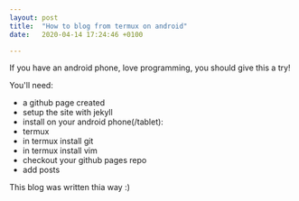```yaml
---
layout: post
title:  "How to blog from termux on android"
date:   2020-04-14 17:24:46 +0100

---
```

If you have an android phone, love programming, you should give this a try!

You'll need:
 - a github page created
 - setup the site with jekyll
 - install on your android phone(/tablet):
  - termux
  - in termux install git
  - in termux install vim
  - checkout your github pages repo
  - add posts

This blog was written thia way :)
